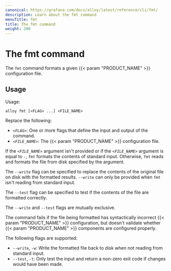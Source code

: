 ```yaml
---
canonical: https://grafana.com/docs/alloy/latest/reference/cli/fmt/
description: Learn about the fmt command
menuTitle: fmt
title: The fmt command
weight: 200
---
```


# The fmt command

The `fmt` command formats a given {{< param "PRODUCT_NAME" >}} configuration file.

## Usage

Usage:

```shell
alloy fmt [<FLAG> ...] <FILE_NAME>
```

   Replace the following:

   * _`<FLAG>`_: One or more flags that define the input and output of the command.
   * _`<FILE_NAME>`_: The {{< param "PRODUCT_NAME" >}} configuration file.

If the _`<FILE_NAME>`_ argument isn't provided or if the _`<FILE_NAME>`_ argument is equal to `-`, `fmt` formats the contents of standard input.
Otherwise, `fmt` reads and formats the file from disk specified by the argument.

The `--write` flag can be specified to replace the contents of the original file on disk with the formatted results.
`--write` can only be provided when `fmt` isn't reading from standard input.

The `--test` flag can be specified to test if the contents of the file are formatted correctly.

The `--write` and `--test` flags are mutually exclusive.

The command fails if the file being formatted has syntactically incorrect {{< param "PRODUCT_NAME" >}} configuration, but doesn't validate whether {{< param "PRODUCT_NAME" >}} components are configured properly.

The following flags are supported:

* `--write`, `-w`: Write the formatted file back to disk when not reading from standard input.
* `--test`, `-t`: Only test the input and return a non-zero exit code if changes would have been made.
